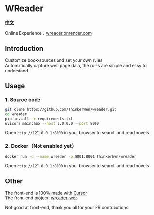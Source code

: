 # WReader
**[中文](https://github.com/ThinkerWen/wreader/blob/main/README.md)**

Online Experience：[wreader.onrender.com](https://wreader.onrender.com/)
## Introduction
Customize book-sources and set your own rules<br>
Automatically capture web page data, the rules are simple and easy to understand

## Usage
### 1. Source code
```bash
git clone https://github.com/ThinkerWen/wreader.git
cd wreader
pip install -r requirements.txt
uvicorn main:app --host 0.0.0.0 --port 8000
```
Open `http://127.0.0.1:8000` in your browser to search and read novels
<br>
### 2. Docker（Not enabled yet）
```bash
docker run -d --name wreader -p 8001:8001 ThinkerWen/wreader
```
Open `http://127.0.0.1:8000` in your browser to search and read novels

## Other
The front-end is 100% made with [Cursor](https://www.cursor.com)</br>
The front-end project: [wreader-web](https://github.comThinkerWenwreader-web)

Not good at front-end, thank you all for your PR contributions